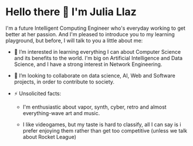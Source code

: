
# Hello there 👋 I'm Julia Llaz

I'm a future Intelligent Computing Engineer who's everyday working to get better at her passion. And I'm pleased to introduce you to my learning playground, but before, I will talk to you a little about me:
  
- 🌱 I’m interested in learning everything I can about Computer Science and its benefits to the world. I'm big on Artificial Intelligence and Data Science, and I have a strong interest in Network Engineering.
  
- 👯 I’m looking to collaborate on data science, AI, Web and Software projects, in order to contribute to society.
  
- ⚡ Unsolicited facts:
    
  *  I'm enthusiastic about vapor, synth, cyber, retro and almost everything-wave art and music.
    
  *  I like videogames, but my taste is hard to classify, all I can say is i prefer enjoying them rather than get too competitive (unless we talk about Rocket League)
